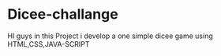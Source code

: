 # Dicee-challange
HI guys in this Project i develop a one simple dicee game using HTML,CSS,JAVA-SCRIPT
